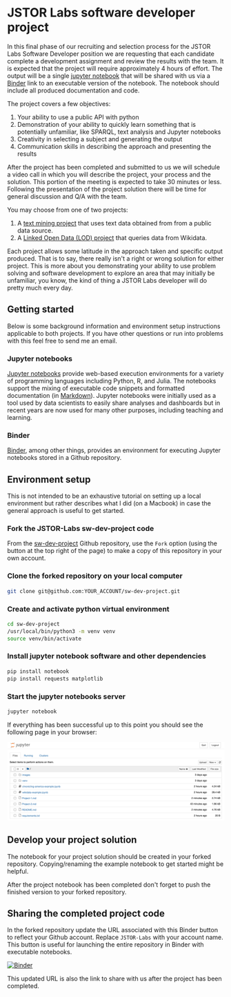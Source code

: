 # JSTOR Labs software developer project

In this final phase of our recruiting and selection process for the JSTOR Labs Software Developer position we are requesting that each candidate complete a development assignment and review the results with the team.  It is expected that the project will require approximately 4 hours of effort. The output will be a single [jupyter notebook](https://jupyter.org/) that will be shared with us via a [Binder](https://mybinder.org/) link to an executable version of the notebook.  The notebook should include all produced documentation and code.

The project covers a few objectives:

1. Your ability to use a public API with python
2. Demonstration of your ability to quickly learn something that is potentially unfamiliar, like SPARQL, text analysis and Jupyter notebooks
3. Creativity in selecting a subject and generating the output
4. Communication skills in describing the approach and presenting the results

After the project has been completed and submitted to us we will schedule a video call in which you will describe the project, your process and the solution.  This portion of the meeting is expected to take 30 minutes or less.  Following the presentation of the project solution there will be time for general discussion and Q/A with the team.

You may choose from one of two projects:

1. A [text mining project](/Project-1.md) that uses text data obtained from from a public data source.
2. A [Linked Open Data (LOD) project](/Project-2.md) that queries data from Wikidata.

Each project allows some latitude in the approach taken and specific output produced.  That is to say, there really isn't a right or wrong solution for either project.  This is more about you demonstrating your ability to use problem solving and software development to explore an area that may initially be unfamiliar, you know, the kind of thing a JSTOR Labs developer will do pretty much every day. 

## Getting started

Below is some background information and environment setup instructions applicable to both projects.  If you have other questions or run into problems with this feel free to send me an email.

### Jupyter notebooks

[Jupyter notebooks](https://jupyter.org/) provide web-based execution environments for a variety of programming languages including Python, R, and Julia.  The notebooks support the mixing of executable code snippets and formatted documentation (in [Markdown](https://www.markdownguide.org/getting-started/)).  Jupyter notebooks were initially used as a tool used by data scientists to easily share analyses and dashboards but in recent years are now used for many other purposes, including teaching and learning.

### Binder

[Binder](https://mybinder.org/), among other things, provides an environment for executing Jupyter notebooks stored in a Github repository.

## Environment setup

This is not intended to be an exhaustive tutorial on setting up a local environment but rather describes what I did (on a Macbook) in case the general approach is useful to get started.

### Fork the JSTOR-Labs sw-dev-project code

From the [sw-dev-project](https://github.com/JSTOR-Labs/sw-dev-project) Github repository, use the `Fork` option (using the button at the top right of the page) to make a copy of this repository in your own account.

### Clone the forked repository on your local computer

```bash
git clone git@github.com:YOUR_ACCOUNT/sw-dev-project.git
```

### Create and activate python virtual environment

```bash
cd sw-dev-project
/usr/local/bin/python3 -m venv venv
source venv/bin/activate
```

### Install jupyter notebook software and other dependencies

```bash
pip install notebook
pip install requests matplotlib
```

### Start the jupyter notebooks server

   ```bash
   jupyter notebook
   ```

If everything has been successful up to this point you should see the following page in your browser:

![Jupyter start page](images/jupyter-start-page.png "Jupyter start page")

## Develop your project solution

The notebook for your project solution should be created in your
forked repository.  Copying/renaming the example notebook to get
started might be helpful.

After the project notebook has been completed don't forget to push the finished version to your forked repository.

## Sharing the completed project code

In the forked repository update the URL associated with this Binder button to reflect your Github account.  Replace `JSTOR-Labs` with your account name.  This button is useful for launching the entire repository in Binder with executable notebooks.

[![Binder](https://mybinder.org/badge_logo.svg)](https://gesis.mybinder.org/binder/v2/gh/ChrisManess/sw-dev-project/7828e4867d36ed5837193b269f19916adbb32780)

This updated URL is also the link to share with us after the project has been completed.
